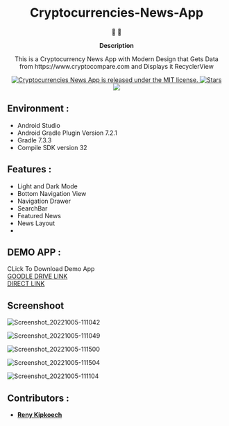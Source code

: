 <h1 align="center">
Cryptocurrencies-News-App
</h1>

<p align="center">
   📄 🚀
</p>

<p align="center">
  <strong>
   Description
  </strong>
</p>

<p align="center">
 This is a Cryptocurrency News App with Modern Design that Gets Data from https://www.cryptocompare.com and Displays it RecyclerView
</p>

<p align="center">

<a href="https://github.com/Tr-reny/Cryptocurrencies-News-App/blob/master/LICENCE">
 <img src="https://img.shields.io/badge/license-MIT-blue.svg" alt="Cryptocurrencies News App is released under the MIT license." />
  </a>

   <a href="https://img.shields.io/github/stars/Tr-reny/Cryptocurrencies-News-App?style=social">
  <img src="https://img.shields.io/github/stars/Tr-reny/Cryptocurrencies-News-App?style=social" alt="Stars" />
 </a>

<a href="https://komarev.com/ghpvc/?username=Cryptocurrencies-News-App&color=green">
  <img src="https://komarev.com/ghpvc/?username=Cryptocurrencies-News-App&color=green" />
 </a>



</p>

## Environment :

* Android Studio
* Android Gradle Plugin Version 7.2.1
* Gradle 7.3.3
* Compile SDK version 32

## Features :

* Light and Dark Mode
* Bottom Navigation View
* Navigation Drawer
* SearchBar
* Featured News
* News Layout
*
## DEMO APP :
CLick To Download Demo App</br>
<a href="https://drive.google.com/file/d/1OZsANrt97BtVr5btxXWiI66px-x42VVi/view?usp=sharing">GOODLE DRIVE LINK
  </a> </br>
  <a href="https://docs.google.com/uc?export=download&id=1OZsANrt97BtVr5btxXWiI66px-x42VVi">DIRECT LINK</a>
  </br>

## Screenshoot

![Screenshot_20221005-111042](https://user-images.githubusercontent.com/57016982/194015719-baf3add0-5660-4039-a8d6-a500543e765e.png)

![Screenshot_20221005-111049](https://user-images.githubusercontent.com/57016982/194015740-4fe05d00-858f-4591-a83f-2c351ecc8c9b.png)

![Screenshot_20221005-111500](https://user-images.githubusercontent.com/57016982/194015774-500ae4ae-aea2-41e2-9a60-6a3274dd62bd.png)

![Screenshot_20221005-111504](https://user-images.githubusercontent.com/57016982/194015819-d9bc0c76-f008-4495-84d3-f46e66906a02.png)

![Screenshot_20221005-111104](https://user-images.githubusercontent.com/57016982/194015853-2c4efb60-301b-4edc-aca6-b2b1b395e8cd.png)

</p>

## Contributors :

* [**Reny Kipkoech**](https://github.com/Tr-reny)






